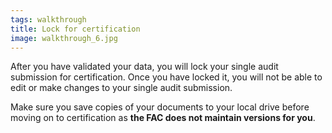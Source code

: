 ```yaml
---
tags: walkthrough
title: Lock for certification
image: walkthrough_6.jpg
---
```


After you have validated your data, you will lock your single audit submission for certification. Once you have locked it, you will not be able to edit or make changes to your single audit submission.

Make sure you save copies of your documents to your local drive before moving on to certification as **the FAC does not maintain versions for you**.




